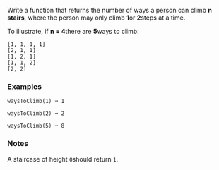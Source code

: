 Write a function that returns the number of ways a person can climb **n stairs**, where the person may only climb **1**or **2**steps at a time.

To illustrate, if **n = 4**there are **5**ways to climb:

    [1, 1, 1, 1]
    [2, 1, 1]
    [1, 2, 1]
    [1, 1, 2]
    [2, 2]


### Examples ###
    waysToClimb(1) ➞ 1

    waysToClimb(2) ➞ 2

    waysToClimb(5) ➞ 8


### Notes ###
A staircase of height `0`should return `1`.